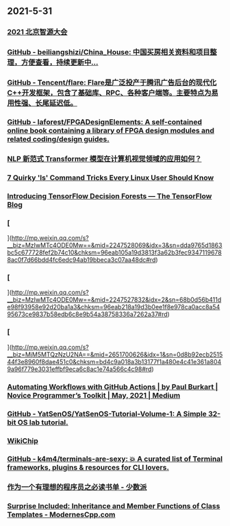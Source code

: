 
## 2021-5-31

### [2021 北京智源大会](https://2021.baai.ac.cn/schedule)

### [GitHub - beiliangshizi/China_House: 中国买房相关资料和项目整理，方便查看，持续更新中...](https://github.com/beiliangshizi/China_House)

### [GitHub - Tencent/flare: Flare是广泛投产于腾讯广告后台的现代化C++开发框架，包含了基础库、RPC、各种客户端等。主要特点为易用性强、长尾延迟低。](https://github.com/Tencent/flare)

### [GitHub - laforest/FPGADesignElements: A self-contained online book containing a library of FPGA design modules and related coding/design guides.](https://github.com/laforest/FPGADesignElements)

### [NLP 新范式 Transformer 模型在计算机视觉领域的应用如何？](https://juejin.cn/post/6965724902947045389)

### [7 Quirky 'ls' Command Tricks Every Linux User Should Know](https://www.tecmint.com/linux-ls-command-tricks/)

### [Introducing TensorFlow Decision Forests — The TensorFlow Blog](https://blog.tensorflow.org/2021/05/introducing-tensorflow-decision-forests.html)

### [
](http://mp.weixin.qq.com/s?__biz=MzIwMTc4ODE0Mw==&mid=2247528069&idx=3&sn=dda9765d1863bc5c677728fef2b74c10&chksm=96eab105a19d3813f3a62b3fec93471196788ac0f7d66bdd4fc6edc94ab19bbeca3c07aa48dc#rd)

### [
](http://mp.weixin.qq.com/s?__biz=MzIwMTc4ODE0Mw==&mid=2247527832&idx=2&sn=68b0d56b411de98f93958e92d20ba1a3&chksm=96eab218a19d3b0ee1f8e978ca0acc8a5495673ce9837b58edb6c8e9b54a38758336a7262a37#rd)

### [
](http://mp.weixin.qq.com/s?__biz=MjM5MTQzNzU2NA==&mid=2651700626&idx=1&sn=0d8b92ecb251544f3e8960f8dae451c0&chksm=bd4c9a018a3b13177f1a480e4c41e361a8049a96f779e3031effbf9eca6c8ac1e74a566c4c98#rd)

### [Automating Workflows with GitHub Actions | by Paul Burkart | Novice Programmer’s Toolkit | May, 2021 | Medium](https://medium.com/novice-programmers-toolkit/automating-workflows-with-github-actions-5bd66cd5334f)

### [GitHub - YatSenOS/YatSenOS-Tutorial-Volume-1: A Simple 32-bit OS lab tutorial.](https://github.com/YatSenOS/YatSenOS-Tutorial-Volume-1)

### [WikiChip](https://en.wikichip.org/wiki/WikiChip)

### [GitHub - k4m4/terminals-are-sexy: 💥 A curated list of Terminal frameworks, plugins & resources for CLI lovers.](https://github.com/k4m4/terminals-are-sexy)

### [作为一个有理想的程序员之必读书单 - 少数派](https://sspai.com/post/66875)

### [Surprise Included: Inheritance and Member Functions of Class Templates - ModernesCpp.com](http://www.modernescpp.com/index.php/surprise-included-inheritance-and-member-functions-of-class-templates)